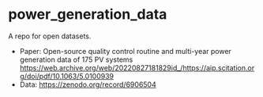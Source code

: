 # power_generation_data
A repo for open datasets.

- Paper: Open-source quality control routine and multi-year power generation data of 175 PV systems https://web.archive.org/web/20220827181829id_/https://aip.scitation.org/doi/pdf/10.1063/5.0100939
- Data: https://zenodo.org/record/6906504

